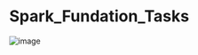 # Spark_Fundation_Tasks

![image](https://ci6.googleusercontent.com/proxy/KQIKb57j6tZR4Tue4PXptzlg9B2VvTX6wWp7qQbVV628h0yboRXLQYm0WrPNNUORJQxfa60FuCm6bbZB4q8cQkgW=s0-d-e1-ft#https://links.aine.ai/assets/TSF_logo_small.png)
